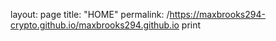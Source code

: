 layout: page 
title: "HOME"
permalink: /https://maxbrooks294-crypto.github.io/maxbrooks294.github.io print

